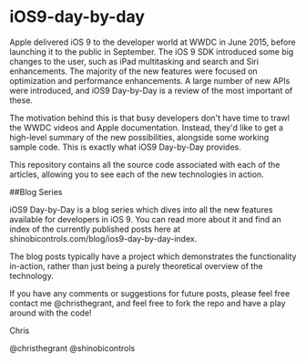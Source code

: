 # iOS9-day-by-day

Apple delivered iOS 9 to the developer world at WWDC in June 2015, before launching it to the public in September. The iOS 9 SDK introduced some big changes to the user, such as iPad multitasking and search and Siri enhancements. The majority of the new features were focused on optimization and performance enhancements. A large number of new APIs were introduced, and iOS9 Day-by-Day is a review of the most important of these. 

The motivation behind this is that busy developers don't have time to trawl the WWDC videos and Apple documentation. Instead, they'd like to get a high-level summary of the new possibilities, alongside some working sample code. This is exactly what iOS9 Day-by-Day provides.

This repository contains all the source code associated with each of the articles, allowing you to see each of the new technologies in action.

##Blog Series

iOS9 Day-by-Day is a blog series which dives into all the new features available for developers in iOS 9. You can read more about it and find an index of the currently published posts here at shinobicontrols.com/blog/ios9-day-by-day-index.

The blog posts typically have a project which demonstrates the functionality in-action, rather than just being a purely theoretical overview of the technology.

If you have any comments or suggestions for future posts, please feel free contact me @christhegrant, and feel free to fork the repo and have a play around with the code!

Chris

@christhegrant @shinobicontrols

